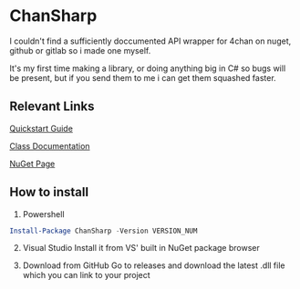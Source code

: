 ﻿# ChanSharp

I couldn't find a sufficiently doccumented API wrapper for 4chan on nuget, github or gitlab so i made one myself. 

It's my first time making a library, or doing anything big in C# so bugs will be present, but if you send them to me i can get them squashed faster.

## Relevant Links
[Quickstart Guide](https://github.com/Dannykun1089/ChanSharp/blob/StableUpdate/docs/QuickStart.md#user-content-quick-start)

[Class Documentation](https://github.com/Dannykun1089/ChanSharp/tree/StableUpdate/docs/Types/)

[NuGet Page](https://www.nuget.org/packages/ChanSharp/)

## How to install
1) Powershell
```powershell
Install-Package ChanSharp -Version VERSION_NUM
```
2) Visual Studio
Install it from VS' built in NuGet package browser

3) Download from GitHub
Go to releases and download the latest .dll file which you can link to your project